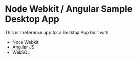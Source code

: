 # Node Webkit / Angular Sample Desktop App

This is a reference app for a Desktop App built with

- Node Webkit
- Angular JS
- WebSQL
